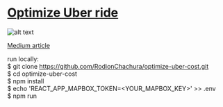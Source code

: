 # [Optimize Uber ride](https://rodionchachura.github.io/optimize-uber-cost/)
![alt text](https://cdn-images-1.medium.com/max/1100/1*NmYadaV8gUFAjFX1KaG5Xw.jpeg)

[Medium article](https://medium.com/@geekrodion/optimizing-uber-cost-with-react-52e007fcda4b)

run locally: <br />
$ git clone https://github.com/RodionChachura/optimize-uber-cost.git <br />
$ cd optimize-uber-cost <br />
$ npm install <br />
$ echo 'REACT_APP_MAPBOX_TOKEN=<YOUR_MAPBOX_KEY>' >> .env <br />
$ npm run <br />

